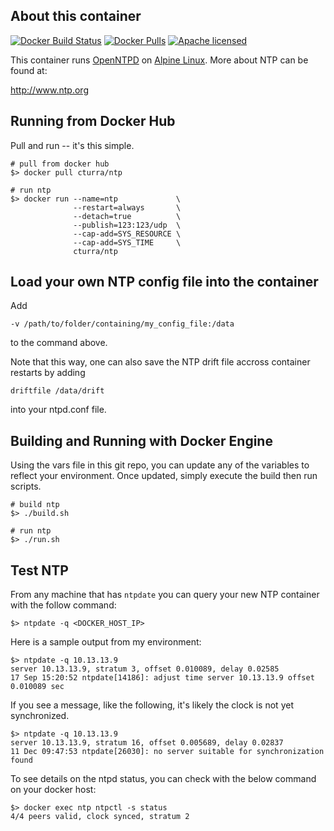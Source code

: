 About this container
---
[![Docker Build Status](https://img.shields.io/docker/build/cturra/ntp.svg)](https://hub.docker.com/r/cturra/dropbox/)
[![Docker Pulls](https://img.shields.io/docker/pulls/cturra/ntp.svg)](https://hub.docker.com/r/cturra/dropbox/)
[![Apache licensed](https://img.shields.io/badge/license-Apache-blue.svg)](https://raw.githubusercontent.com/cturra/docker-dropbox/badges/LICENSE)

This container runs [OpenNTPD](http://www.openntpd.org/index.html) on [Alpine Linux](https://alpinelinux.org/). More about NTP can be found at:

  http://www.ntp.org


Running from Docker Hub
---
Pull and run -- it's this simple.

```
# pull from docker hub
$> docker pull cturra/ntp

# run ntp
$> docker run --name=ntp             \
              --restart=always       \
              --detach=true          \
              --publish=123:123/udp  \
              --cap-add=SYS_RESOURCE \
              --cap-add=SYS_TIME     \
              cturra/ntp
```

Load your own NTP config file into the container
---

Add 

```-v /path/to/folder/containing/my_config_file:/data```

to the command above. 


Note that this way, one can also save the NTP drift file accross container restarts by adding 

```driftfile /data/drift```

into your ntpd.conf file. 



Building and Running with Docker Engine
---
Using the vars file in this git repo, you can update any of the variables to reflect your
environment. Once updated, simply execute the build then run scripts.

```
# build ntp
$> ./build.sh

# run ntp
$> ./run.sh
```


Test NTP
---
From any machine that has `ntpdate` you can query your new NTP container with the follow
command:

```
$> ntpdate -q <DOCKER_HOST_IP>
```


Here is a sample output from my environment:

```
$> ntpdate -q 10.13.13.9
server 10.13.13.9, stratum 3, offset 0.010089, delay 0.02585
17 Sep 15:20:52 ntpdate[14186]: adjust time server 10.13.13.9 offset 0.010089 sec
```

If you see a message, like the following, it's likely the clock is not yet synchronized.
```
$> ntpdate -q 10.13.13.9
server 10.13.13.9, stratum 16, offset 0.005689, delay 0.02837
11 Dec 09:47:53 ntpdate[26030]: no server suitable for synchronization found
```

To see details on the ntpd status, you can check with the below command on your
docker host:
```
$> docker exec ntp ntpctl -s status
4/4 peers valid, clock synced, stratum 2
```
